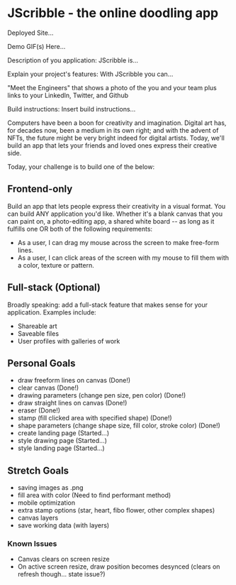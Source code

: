 # JScribble - the online doodling app

Deployed Site...

Demo GIF(s) Here...

Description of you application:
JScribble is...

Explain your project's features:
With JScribble you can...

"Meet the Engineers" that shows a photo of the you and your team plus links to your LinkedIn, Twitter, and Github

Build instructions:
Insert build instructions...


Computers have been a boon for creativity and imagination. Digital art has, for decades now, been a medium in its own right; and with the advent of NFTs, the future might be very bright indeed for digital artists. Today, we'll build an app that lets your friends and loved ones express their creative side.

Today, your challenge is to build one of the below:

## Frontend-only

Build an app that lets people express their creativity in a visual format. You can build ANY application you'd like. Whether it's a blank canvas that you can paint on, a photo-editing app, a shared white board -- as long as it fulfills one OR both of the following requirements:

- As a user, I can drag my mouse across the screen to make free-form lines.
- As a user, I can click areas of the screen with my mouse to fill them with a color, texture or pattern.

## Full-stack (Optional)

Broadly speaking: add a full-stack feature that makes sense for your application. Examples include:

- Shareable art
- Saveable files
- User profiles with galleries of work


## Personal Goals
- draw freeform lines on canvas (Done!)
- clear canvas (Done!)
- drawing parameters (change pen size, pen color) (Done!)
- draw straight lines on canvas (Done!)
- eraser (Done!)
- stamp (fill clicked area with specified shape) (Done!)
- shape parameters (change shape size, fill color, stroke color) (Done!)
- create landing page (Started...)
- style drawing page (Started...)
- style landing page (Started...)

## Stretch Goals
- saving images as .png
- fill area with color (Need to find performant method)
- mobile optimization
- extra stamp options (star, heart, fibo flower, other complex shapes)
- canvas layers
- save working data (with layers)

### Known Issues
- Canvas clears on screen resize
- On active screen resize, draw position becomes desynced (clears on refresh though... state issue?)